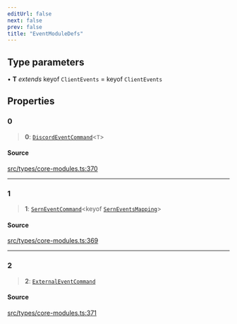 ```yaml
---
editUrl: false
next: false
prev: false
title: "EventModuleDefs"
---
```


## Type parameters

• **T** *extends* keyof `ClientEvents` = keyof `ClientEvents`

## Properties

### 0

> **0**: [`DiscordEventCommand`](/v4/api/interfaces/discordeventcommand/)\<`T`\>

#### Source

[src/types/core-modules.ts:370](https://github.com/sern-handler/handler/blob/70c6236802295980123056f2e84579aa6f6e5dbd/src/types/core-modules.ts#L370)

***

### 1

> **1**: [`SernEventCommand`](/v4/api/interfaces/serneventcommand/)\<keyof [`SernEventsMapping`](/v4/api/interfaces/serneventsmapping/)\>

#### Source

[src/types/core-modules.ts:369](https://github.com/sern-handler/handler/blob/70c6236802295980123056f2e84579aa6f6e5dbd/src/types/core-modules.ts#L369)

***

### 2

> **2**: [`ExternalEventCommand`](/v4/api/interfaces/externaleventcommand/)

#### Source

[src/types/core-modules.ts:371](https://github.com/sern-handler/handler/blob/70c6236802295980123056f2e84579aa6f6e5dbd/src/types/core-modules.ts#L371)
